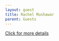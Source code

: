 ```yaml
---
layout: guest
title: Rachel Mushawar
parent: Guests
---
```



<div class="badge-base LI-profile-badge" data-locale="en_US" data-size="medium" data-theme="light" data-type="VERTICAL" data-vanity="rachelmushahwar" data-version="v1"><a class="badge-base__link LI-simple-link" href="https://www.linkedin.com/in/rachelmushahwar?trk=profile-badge">Click for more details</a></div>


